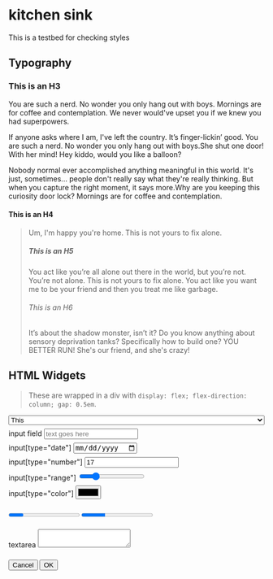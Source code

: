 # kitchen sink

This is a testbed for checking styles

## Typography

### This is an H3

You are such a nerd. No wonder you only hang out with boys. Mornings are for coffee and contemplation. We never would've upset you if we knew you had superpowers. 

If anyone asks where I am, I've left the country. It’s finger-lickin’ good. You are such a nerd. No wonder you only hang out with boys.She shut one door! With her mind! Hey kiddo, would you like a balloon? 

Nobody normal ever accomplished anything meaningful in this world. It's just, sometimes... people don't really say what they're really thinking. But when you capture the right moment, it says more.Why are you keeping this curiosity door lock? Mornings are for coffee and contemplation. 


#### This is an H4

> Um, I'm happy you're home. This is not yours to fix alone. 
> ##### This is an H5
> You act like you’re all alone out there in the world, but you’re not. You’re not alone. This is not yours to fix alone.
> You act like you want me to be your friend and then you treat me like garbage. 
> ###### This is an H6
> It’s about the shadow monster, isn’t it? Do you know anything about sensory deprivation tanks? Specifically how to build one? YOU BETTER RUN! She's our friend, and she's crazy!

## HTML Widgets

> These are wrapped in a div with `display: flex; flex-direction: column; gap: 0.5em`.

<div style="display: flex; flex-direction: column; gap: 0.5em">
  <select value="That">
    <option>This</option>
    <option>That</option>
    <option>The other</option>
  </select>
  
  <label>
    <span>input field</span>
    <input placeholder="text goes here">
  </label>
  
  <label>
    <span>input[type="date"]</span>
    <input type="date">
  </label>
  
  <label>
    <span>input[type="number"]</span>
    <input type="number" value="17" step="0.5">
  </label>
  
  <label>
    <span>input[type="range"]</span>
    <input type="range" min="1" max="10" step="2" value="3">
  </label>
  
  <label>
    <span>input[type="color"]</span>
    <input type="color" value="hotpink">
  </label>
  
  <progress></progress>
  <progress value="33" max="100"></progress>
  
  <label>
    <span>textarea</span>
    <textarea></textarea>
  </label>
  
  <button>Cancel</button> <button>OK</button>
</div>